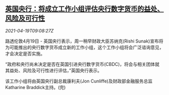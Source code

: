 <!--1618824664000-->
[英国央行：将成立工作小组评估央行数字货币的益处、风险及可行性](https://cn.reuters.com/article/boe-digital-currency-team-0419-idCNKBS2C60V2)
------

<div><i>2021-04-19T09:08:27Z</i></div><p>路透伦敦4月19日 - 英国央行表示，周一稍早财政大臣苏纳克(Rishi Sunak)宣布将为可能推出的央行数字货币成立新的工作小组，这个工作小组将会广泛谘询意见，才会决定是否实施。</p><p>“政府和央行尚未决定是否在英国引进央行数字货币(CBDC)，将会与相关团体就其益处、风险及可行性进行评估，”英国央行表示。</p><p>该工作小组将由英国央行副总裁康利夫(Jon Cunliffe)及财政部金融服务总监Katharine Braddick主持。(完)</p>
